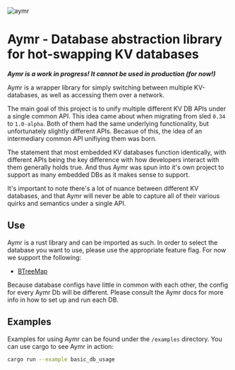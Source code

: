 
![aymr](https://github.com/rainshowerLabs/Aymr/assets/55022497/6c48699e-f2d2-4f02-8fd6-9ff08d94487c)

# Aymr - Database abstraction library for hot-swapping KV databases

***Aymr is a work in progress! It cannot be used in production (for now!)***

Aymr is a wrapper library for simply switching between multiple KV-databases, as well as accessing them over a network.  

The main goal of this project is to unify multiple different KV DB APIs under a single common API. This idea came about when migrating from sled `0.34` to `1.0-alpha`. Both of them had the same underlying functionality, but unfortunately slightly different APIs. Becasue of this, the idea of an intermediary common API unifiying them was born.

The statement that most embedded KV databases function identically, with different APIs being the key difference with how developers interact with them generally holds true. And thus Aymr was spun into it's own project to support as many embedded DBs as it makes sense to support.

It's important to note there's a lot of nuance between different KV databases, and that Aymr will never be able to capture all of their various quirks and semantics under a single API.

## Use

Aymr is a rust library and can be imported as such. In order to select the database you want to use, please use the appropriate feature flag. For now we support the following:

- [BTreeMap](https://doc.rust-lang.org/std/collections/struct.BTreeMap.html)

Because database configs have little in common with each other, the config for every Aymr Db will be different. Please consult the Aymr docs for more info in how to set up and run each DB.

## Examples

Examples for using Aymr can be found under the `/examples` directory. You can use cargo to see Aymr in action:   

```bash
cargo run --example basic_db_usage
```
